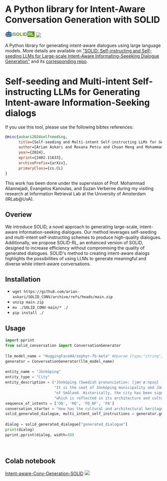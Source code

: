 # A Python library for Intent-Aware Conversation Generation with SOLID 
[<img src= "./figures/solid_logo.png" width=95px />](https://arian-askari.github.io/SOLID/) [<img src= "https://img.shields.io/badge/Language-English-brightgreen"  />](https://arian-askari.github.io/SOLID/)

A Python library for generating intent-aware dialogues using large language models. More details are available on ["SOLID: Self-instructing and Self-seeding LLMs for Large-scale Intent-Aware Informating-Seeeking Dialogue Generation"](https://arxiv.org/abs/2402.11633) and its [corresponding repo](https://github.com/arian-askari/solid).

# Self-seeding and Multi-intent Self-instructing LLMs for Generating Intent-aware Information-Seeking dialogs

If you use this tool, please use the following bibtex references:


```bibtex
@misc{askari2024selfseeding,
      title={Self-seeding and Multi-intent Self-instructing LLMs for Generating Intent-aware Information-Seeking dialogs}, 
      author={Arian Askari and Roxana Petcu and Chuan Meng and Mohammad Aliannejadi and Amin Abolghasemi and Evangelos Kanoulas and Suzan Verberne},
      year={2024},
      eprint={2402.11633},
      archivePrefix={arXiv},
      primaryClass={cs.CL}
}
```

This work has been done under the supervision of Prof. Mohammad Aliannejadi, Evangelos Kanoulas, and Suzan Verberne during my visiting research at Information Retrieval Lab at the University of Amsterdam (IRLab@UvA).

## Overiew
We introduce SOLID, a novel approach to generating large-scale, intent-aware information-seeking dialogues. Our method leverages self-seeding and multi-intent self-instructing schemes to produce high-quality dialogues. Additionally, we propose SOLID-RL, an enhanced version of SOLID, designed to increase efficiency without compromising the quality of generated dialogues. SOLID's method to creating intent-aware dialogs highlights the possibilities of using LLMs to generate meaningful and diverse while intent-aware conversations.


## Installation

- ```wget https://github.com/arian-askari/SOLID_CONV/archive/refs/heads/main.zip```
- ```unzip main.zip```
- ```mv ./SOLID_CONV-main/* ./```
- ```pip install ./```

## Usage

```python
import pprint
from solid_conversation import ConversationGenerator

llm_model_name = "HuggingFaceH4/zephyr-7b-beta" #@param {type:"string"}
generator = ConversationGenerator(llm_model_name)

entity_name = "Jönköping"
entity_type = "City"
entity_description = ("Jönköping (Swedish pronunciation: [jœnˈøːnpɪŋ] (listen)) is a city in southern Sweden, situated by the western shore of Lake Vättern. "
                      "It is the seat of Jönköping municipality and Jämtland County, and has a population of 114,418 (2019). Jönköping is part of the Swedish province "
                      "of Småland. Historically, the city has been significant due to its location at the transition between the provinces of Västergötland and Småland, "
                      "which is reflected in its architecture and cultural heritage.")
sequence_of_intents = ['OQ', 'RQ', 'FD_NF', 'PA']
conversation_starter = "How has the cultural and architectural heritage of both Västergötland and Småland influenced the development of Jönköping as a unique city?"
solid_generated_dialogue, multi_intent_self_instructions = generator.generate_dialogue(entity_name, entity_type, entity_description, sequence_of_intents, conversation_starter)

dialog = solid_generated_dialogue["generated_dialogue"]
print(dialog)
pprint.pprint(dialog, width=80)




```

## Colab notebook

[Intent-aware-Conv-Generation-SOLID](https://colab.research.google.com/drive/1Roohw7CVrsSLyvYNedPEowjHOwSYPRTt?usp=sharing) [![](https://colab.research.google.com/assets/colab-badge.svg)](https://colab.research.google.com/drive/1Roohw7CVrsSLyvYNedPEowjHOwSYPRTt?usp=sharing)
